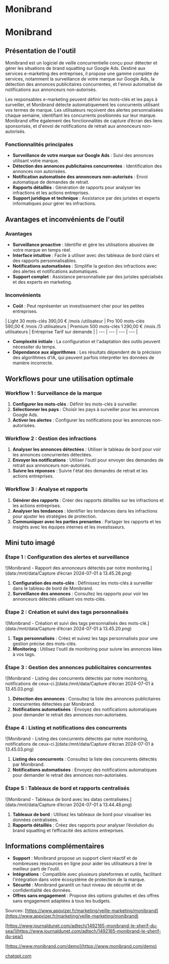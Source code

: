 # Monibrand

# Monibrand

## Présentation de l'outil

Monibrand est un logiciel de veille concurrentielle conçu pour détecter et gérer les situations de brand squatting sur Google Ads. Destiné aux services e-marketing des entreprises, il propose une gamme complète de services, notamment la surveillance de votre marque sur Google Ads, la détection des annonces publicitaires concurrentes, et l'envoi automatisé de notifications aux annonceurs non-autorisés.

Les responsables e-marketing peuvent définir les mots-clés et les pays à surveiller, et Monibrand détecte automatiquement les concurrents utilisant vos termes de marque. Les utilisateurs reçoivent des alertes personnalisées chaque semaine, identifiant les concurrents positionnés sur leur marque. Monibrand offre également des fonctionnalités de capture d’écran des liens sponsorisés, et d'envoi de notifications de retrait aux annonceurs non-autorisés.

### Fonctionnalités principales

- **Surveillance de votre marque sur Google Ads** : Suivi des annonces utilisant votre marque.
- **Détection des annonces publicitaires concurrentes** : Identification des annonces non autorisées.
- **Notification automatisée des annonceurs non-autorisés** : Envoi automatique de demandes de retrait.
- **Rapports détaillés** : Génération de rapports pour analyser les infractions et les actions entreprises.
- **Support juridique et technique** : Assistance par des juristes et experts informatiques pour gérer les infractions.

## Avantages et inconvénients de l'outil

### Avantages

- **Surveillance proactive** : Identifie et gère les utilisations abusives de votre marque en temps réel.
- **Interface intuitive** : Facile à utiliser avec des tableaux de bord clairs et des rapports personnalisables.
- **Notifications automatisées** : Simplifie la gestion des infractions avec des alertes et notifications automatiques.
- **Support complet** : Assistance personnalisée par des juristes spécialisés et des experts en marketing.

### Inconvénients

- **Coût** : Peut représenter un investissement cher pour les petites entreprises.

| Light 30 mots-clés
390,00 €
/mois /utilisateur | Pro 100 mots-clés
590,00 €
/mois /3 utilisateurs | Premium 500 mots-clés
1 290,00 €
/mois /5 utilisateurs | Entreprise
Tarif
sur demande |
| --- | --- | --- | --- |
- **Complexité initiale** : La configuration et l'adaptation des outils peuvent nécessiter du temps.
- **Dépendance aux algorithmes** : Les résultats dépendent de la précision des algorithmes d'IA, qui peuvent parfois interpréter les données de manière incorrecte.

## Workflows pour une utilisation optimale

### Workflow 1 : Surveillance de la marque

1. **Configurer les mots-clés** : Définir les mots-clés à surveiller.
2. **Sélectionner les pays** : Choisir les pays à surveiller pour les annonces Google Ads.
3. **Activer les alertes** : Configurer les notifications pour les annonces non-autorisées.

### Workflow 2 : Gestion des infractions

1. **Analyser les annonces détectées** : Utiliser le tableau de bord pour voir les annonces concurrentes détectées.
2. **Envoyer les notifications** : Utiliser l'outil pour envoyer des demandes de retrait aux annonceurs non-autorisés.
3. **Suivre les réponses** : Suivre l'état des demandes de retrait et les actions entreprises.

### Workflow 3 : Analyse et rapports

1. **Générer des rapports** : Créer des rapports détaillés sur les infractions et les actions entreprises.
2. **Analyser les tendances** : Identifier les tendances dans les infractions pour ajuster les stratégies de protection.
3. **Communiquer avec les parties prenantes** : Partager les rapports et les insights avec les équipes internes et les investisseurs.

## Mini tuto imagé

### Étape 1 : Configuration des alertes et surveillance

![Monibrand - Rapport des annonceurs détectés par notre monitoring.](data:/mnt/data/Capture d’écran 2024-07-01 à 13.45.28.png)

1. **Configuration des mots-clés** : Définissez les mots-clés à surveiller dans le tableau de bord de Monibrand.
2. **Surveillance des annonces** : Consultez les rapports pour voir les annonceurs détectés utilisant vos mots-clés.

### Étape 2 : Création et suivi des tags personnalisés

![Monibrand - Création et suivi des tags personnalisés des mots-clé.](data:/mnt/data/Capture d’écran 2024-07-01 à 13.45.20.png)

1. **Tags personnalisés** : Créez et suivez les tags personnalisés pour une gestion précise des mots-clés.
2. **Monitoring** : Utilisez l'outil de monitoring pour suivre les annonces liées à vos tags.

### Étape 3 : Gestion des annonces publicitaires concurrentes

![Monibrand - Listing des concurrents détectés par notre monitoring, notifications de ceux-ci.](data:/mnt/data/Capture d’écran 2024-07-01 à 13.45.03.png)

1. **Détection des annonces** : Consultez la liste des annonces publicitaires concurrentes détectées par Monibrand.
2. **Notifications automatisées** : Envoyez des notifications automatiques pour demander le retrait des annonces non-autorisées.

### Étape 4 : Listing et notifications des concurrents

![Monibrand - Listing des concurrents détectés par notre monitoring, notifications de ceux-ci.](data:/mnt/data/Capture d’écran 2024-07-01 à 13.45.03.png)

1. **Listing des concurrents** : Consultez la liste des concurrents détectés par Monibrand.
2. **Notifications automatisées** : Envoyez des notifications automatiques pour demander le retrait des annonces non-autorisées.

### Étape 5 : Tableaux de bord et rapports centralisés

![Monibrand - Tableaux de bord avec les datas centralisées.](data:/mnt/data/Capture d’écran 2024-07-01 à 13.44.48.png)

1. **Tableaux de bord** : Utilisez les tableaux de bord pour visualiser les données centralisées.
2. **Rapports détaillés** : Créez des rapports pour analyser l’évolution du brand squatting et l’efficacité des actions entreprises.

## Informations complémentaires

- **Support** : Monibrand propose un support client réactif et de nombreuses ressources en ligne pour aider les utilisateurs à tirer le meilleur parti de l'outil.
- **Intégrations** : Compatible avec plusieurs plateformes et outils, facilitant l'intégration dans votre écosystème de protection de la marque.
- **Sécurité** : Monibrand garantit un haut niveau de sécurité et de confidentialité des données.
- **Offres sans engagement** : Propose des options gratuites et des offres sans engagement adaptées à tous les budgets.

Sources:
[https://www.appvizer.fr/marketing/veille-marketing/monibrand](https://www.appvizer.fr/marketing/veille-marketing/monibrand)

[https://www.journaldunet.com/adtech/1492165-monibrand-le-sherif-du-sea/](https://www.journaldunet.com/adtech/1492165-monibrand-le-sherif-du-sea/)

[https://www.monibrand.com/demo](https://www.monibrand.com/demo)

[chatgpt.com](https://chatgpt.com/)